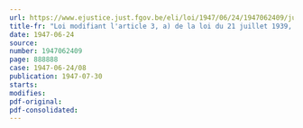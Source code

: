 ```yaml
---
url: https://www.ejustice.just.fgov.be/eli/loi/1947/06/24/1947062409/justel
title-fr: "Loi modifiant l'article 3, a) de la loi du 21 juillet 1939, relative aux augmentations de certaines pensions et allocations visées aux titres ii et iii des lois coordonnées sur les pensions militaires"
date: 1947-06-24
source:
number: 1947062409
page: 888888
case: 1947-06-24/08
publication: 1947-07-30
starts:
modifies:
pdf-original:
pdf-consolidated:
---
```


